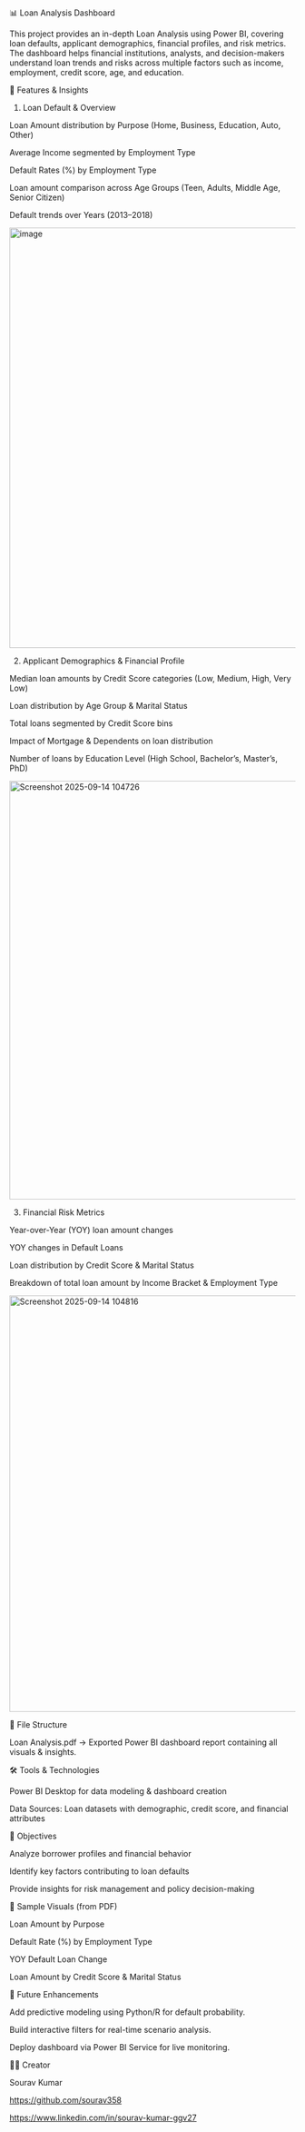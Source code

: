  📊 Loan Analysis Dashboard

This project provides an in-depth Loan Analysis using Power BI, covering loan defaults, applicant demographics, financial profiles, and risk metrics. The dashboard helps financial institutions, analysts, and decision-makers understand loan trends and risks across multiple factors such as income, employment, credit score, age, and education.

🚀 Features & Insights
1. Loan Default & Overview

Loan Amount distribution by Purpose (Home, Business, Education, Auto, Other)

Average Income segmented by Employment Type

Default Rates (%) by Employment Type

Loan amount comparison across Age Groups (Teen, Adults, Middle Age, Senior Citizen)

Default trends over Years (2013–2018)

<img width="1273" height="740" alt="image" src="https://github.com/user-attachments/assets/e8658782-aebb-4651-abf6-c0420e2f7568" />


2. Applicant Demographics & Financial Profile

Median loan amounts by Credit Score categories (Low, Medium, High, Very Low)

Loan distribution by Age Group & Marital Status

Total loans segmented by Credit Score bins

Impact of Mortgage & Dependents on loan distribution

Number of loans by Education Level (High School, Bachelor’s, Master’s, PhD)

 <img width="1277" height="737" alt="Screenshot 2025-09-14 104726" src="https://github.com/user-attachments/assets/afa18720-643c-4a2d-94aa-e00bf87df99c" />



3. Financial Risk Metrics

Year-over-Year (YOY) loan amount changes

YOY changes in Default Loans

Loan distribution by Credit Score & Marital Status

Breakdown of total loan amount by Income Bracket & Employment Type

 <img width="1280" height="733" alt="Screenshot 2025-09-14 104816" src="https://github.com/user-attachments/assets/ca63ffbd-bbfc-45ae-91e9-7f968880be0c" />



📂 File Structure

Loan Analysis.pdf → Exported Power BI dashboard report containing all visuals & insights.

🛠 Tools & Technologies

Power BI Desktop for data modeling & dashboard creation

Data Sources: Loan datasets with demographic, credit score, and financial attributes

🎯 Objectives

Analyze borrower profiles and financial behavior

Identify key factors contributing to loan defaults

Provide insights for risk management and policy decision-making

📸 Sample Visuals (from PDF)

Loan Amount by Purpose

Default Rate (%) by Employment Type

YOY Default Loan Change

Loan Amount by Credit Score & Marital Status

📖 Future Enhancements

Add predictive modeling using Python/R for default probability.

Build interactive filters for real-time scenario analysis.

Deploy dashboard via Power BI Service for live monitoring.

👨‍💻 Creator

Sourav Kumar

 https://github.com/sourav358
 
 https://www.linkedin.com/in/sourav-kumar-ggv27

